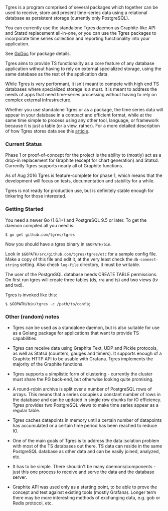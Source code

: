 
Tgres is a program comprised of several packages which together can be
used to receive, store and present time-series data using a relational
database as persistent storage (currently only PostgreSQL).

You can currently use the standalone Tgres daemon as Graphite-like API
and Statsd replacement all-in-one, or you can use the Tgres packages
to incorporate time series collection and reporting functionality into
your application.

See [GoDoc](https://godoc.org/github.com/tgres/tgres) for package
details.

Tgres aims to provide TS functionality as a core feature of any database
application without having to rely on external specialized storage,
using the same database as the rest of the application data.

While Tgres is very performant, it isn't meant to compete with high
end TS databases where specialized storage is a must. It is meant to
address the needs of apps that need time-series processing without
having to rely on complex external infrastructure.

Whether you use standalone Tgres or as a package, the time series data
will appear in your database in a compact and efficient format, while
at the same time simple to process using any other tool, language,
or framework because it is just a table (or a view, rather). For a more
detailed description of how Tgres stores data see this
[article](https://grisha.org/blog/2016/12/16/storing-time-series-in-postgresql-part-ii/).

### Current Status

Phase 1 or proof-of-concept for the project is the ability to (mostly)
act as a drop-in replacement for Graphite (except for chart
generation) and Statsd. Currently Tgres supports nearly all of
Graphite functions.

As of Aug 2016 Tgres is feature-complete for phase 1, which means that
the development will focus on tests, documentation and stability for a
while.

Tgres is not ready for production use, but is definitely stable enough
for tinkering for those interested.

### Getting Started

You need a newer Go (1.6.1+) and PostgreSQL 9.5 or later. To get the
daemon compiled all you need is:

```
$ go get github.com/tgres/tgres
```

Now you should have a tgres binary in `$GOPATH/bin`.

Look in `$GOPATH/src/github.com/tgres/tgres/etc` for a sample config
file.  Make a copy of this file and edit it, at the very least check
the `db-connect-string` setting. Also check `log-file` directory, it
must be writable.

The user of the PostgreSQL database needs CREATE TABLE permissions. On
first run tgres will create three tables (ds, rra and ts) and two
views (tv and tvd).

Tgres is invoked like this:
```
$ $GOPATH/bin/tgres -c /path/to/config
```

### Other (random) notes

* Tgres can be used as a standalone daemon, but is also suitable for
  use as a Golang package for applications that want to provide TS
  capabilities.

* Tgres can receive data using Graphite Text, UDP and Pickle
  protocols, as well as Statsd (counters, gauges and timers). It
  supports enough of a Graphite HTTP API to be usable with
  Grafana. Tgres implements the majority of the Graphite functions.

* Tgres supports a simplistic form of clustering - currently the
  cluster must share the PG back-end, but otherwise looking quite
  promising.

* A round-robin archive is split over a number of PostgreSQL rows of
  arrays.  This means that a series occupies a constant number of rows
  in the database and can be updated in single row chunks for IO
  efficiency. Tgres provides two PostgreSQL views to make time series
  appear as a regular table.

* Tgres caches datapoints in memory until a certain number of
  datapoints has accumulated or a certain time period has been reached
  to reduce IO.

* One of the main goals of Tgres is to address the data isolation
  problem with most of the TS databases out there. TS data can reside
  in the same PostgreSQL database as other data and can be easily
  joined, analyzed, etc.

* It has to be simple. There shouldn't be many daemons/components -
  just this one process to receive and serve the data and the database
  server.

* Graphite API was used only as a starting point, to be able to prove
  the concept and test against existing tools (mostly Grafana). Longer
  term there may be more interesting methods of exchanging data,
  e.g. gob or Redis protocol, etc.

